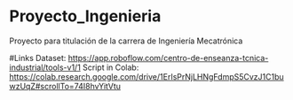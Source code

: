 # Proyecto_Ingenieria
Proyecto para titulación de la carrera de Ingeniería Mecatrónica


#Links
Dataset: https://app.roboflow.com/centro-de-enseanza-tcnica-industrial/tools-v1/1
Script in Colab: https://colab.research.google.com/drive/1ErIsPrNjLHNgFdmpS5CvzJ1C1buwzUqZ#scrollTo=74I8hvYitVtu

